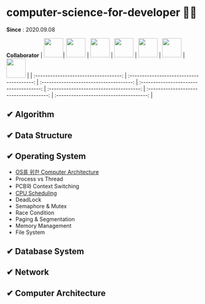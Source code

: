 # computer-science-for-developer 📙📘

**Since** : 2020.09.08

**Collaborator**
| [<img src="https://avatars3.githubusercontent.com/u/57359207?s=400&v=4" width="50">](https://github.com/ParkYooJeong)| [<img src="https://avatars0.githubusercontent.com/u/40655666?s=400&u=f73ef5efa98b2e7d0d63daf162518d71a2baaa9c&v=4" width="50">](https://github.com/dudcheol) | [<img src="https://avatars2.githubusercontent.com/u/37795866?s=400&v=4" width="50">](https://github.com/doljae) | [<img src="https://avatars3.githubusercontent.com/u/23310614?s=400&v=4" width="50">](https://github.com/Kim-da-young) | [<img src="https://avatars0.githubusercontent.com/u/50990098?s=400&v=4" width="50">](https://github.com/KimYH-KU) | [<img src="https://avatars3.githubusercontent.com/u/58681151?s=400&v=4" width="50">](https://github.com/feb4th) | [<img src="https://avatars1.githubusercontent.com/u/30996018?s=400&v=4" width="50">](https://github.com/akanrjskek) | 
| :-----------------------------------: | :---------------------------------------: | :-------------------------------------: | :-------------------------------------: | :-------------------------------------: | :-------------------------------------: | :-------------------------------------: |

## ✔ Algorithm

## ✔ Data Structure

## ✔ Operating System
- [OS를 위한 Computer Architecture](https://github.com/mentalK94/computer-science-for-developer/blob/master/operating%20system/Computer%20Architecture%20for%20OS.md)
- Process vs Thread
- PCB와 Context Switching
- [CPU Scheduling](https://github.com/mentalK94/computer-science-for-developer/blob/master/operating%20system/Process%20Scheduling.md)
- DeadLock
- Semaphore & Mutex
- Race Condition
- Paging & Segmentation
- Memory Management
- File System

## ✔ Database System

## ✔ Network

## ✔ Computer Architecture
